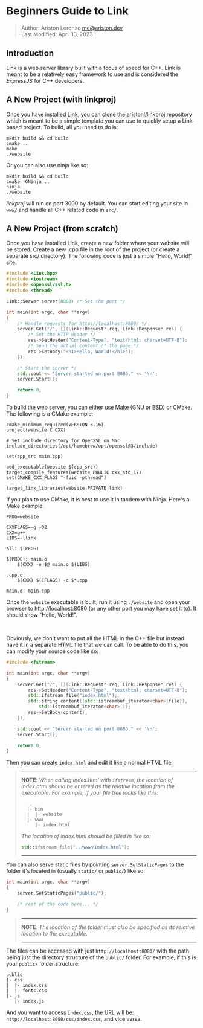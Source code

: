 Beginners Guide to Link
=======================

>
> Author: Ariston Lorenzo <me@ariston.dev>
> <br>
> Last Modified: April 13, 2023
>

Introduction
------------
Link is a web server library built with a focus of speed for C++. Link is meant
to be a relatively easy framework to use and is considered the *ExpressJS* for
C++ developers.

A New Project (with linkproj)
-----------------------------
Once you have installed Link, you can clone the [aristonl/linkproj](https://github.com/aristonl/linkproj)
repository which is meant to be a simple template you can use to quickly setup
a Link-based project. To build, all you need to do is:

	mkdir build && cd build
	cmake ..
	make
	./website

Or you can also use ninja like so:

	mkdir build && cd build
	cmake -GNinja ..
	ninja
	./website

*linkproj* will run on port 3000 by default. You can start editing your site in
`www/` and handle all C++ related code in `src/`.

A New Project (from scratch)
----------------------------
Once you have installed Link, create a new folder where your website
will be stored. Create a new .cpp file in the root of the project (or create a separate
src/ directory). The following code is just a simple "Hello, World!" site.

```cpp
#include <Link.hpp>
#include <iostream>
#include <openssl/ssl.h>
#include <thread>

Link::Server server(8080) /* Set the port */

int main(int argc, char **argv)
{
	/* Handle requests for http://localhost:8080/ */
	server.Get("/", [](Link::Request* req, Link::Response* res) {
		/* Set the HTTP Header */
		res->SetHeader("Content-Type", "text/html; charset=UTF-8");
		/* Send the actual content of the page */
		res->SetBody("<h1>Hello, World!</h1>");
	});

	/* Start the server */
	std::cout << "Server started on port 8080." << '\n';
	server.Start();

	return 0;
}
```

To build the web server, you can either use Make (GNU or BSD) or CMake. The
following is a CMake example:

	cmake_minimum_required(VERSION 3.16)
	project(website C CXX)

	# Set include directory for OpenSSL on Mac
	include_directories(/opt/homebrew/opt/openssl@3/include)

	set(cpp_src main.cpp)

	add_executable(website ${cpp_src})
	target_compile_features(website PUBLIC cxx_std_17)
	set(CMAKE_CXX_FLAGS "-fpic -pthread")

	target_link_libraries(website PRIVATE link)

If you plan to use CMake, it is best to use it in tandem with Ninja. Here's a
Make example:

	PROG=website

	CXXFLAGS=-g -O2
	CXX=g++
	LIBS=-llink

	all: $(PROG)

	$(PROG): main.o
		$(CXX) -o $@ main.o $(LIBS)

	.cpp.o:
		$(CXX) $(CFLAGS) -c $*.cpp

	main.o: main.cpp

Once the `website` executable is built, run it using `./website` and open your
browser to http://localhost:8080 (or any other port you may have set it to). It should show "Hello, World!".

<br>

Obviously, we don't want to put all the HTML in the C++ file but instead have it
in a separate HTML file that we can call. To be able to do this, you can modify your source code like so:

```cpp
#include <fstream>

int main(int argc, char **argv)
{
	server.Get("/", [](Link::Request* req, Link::Response* res) {
		res->SetHeader("Content-Type", "text/html; charset=UTF-8");
		std::ifstream file("index.html");
		std::string content((std::istreambuf_iterator<char>(file)),
			std::istreambuf_iterator<char>());
		res->SetBody(content);				
	});

	std::cout << "Server started on port 8080." << '\n';
	server.Start();

	return 0;
}
```

Then you can create `index.html` and edit it like a normal HTML file.

> -----------------------------------------------------------------------------
>
> **NOTE**: *When calling index.html with `ifstream`, the location of index.html
> should be entered as the relative location from the executable. For example,
> if your file tree looks like this:*
>
> ```
>    .
>	|- bin
>	|  |- website
>	|- www
>	   |- index.html
> ```
>
> *The location of index.html should be filled in like so:*
> ```cpp
> std::ifstream file("../www/index.html");
> ```
>
> -----------------------------------------------------------------------------

You can also serve static files by pointing `server.SetStaticPages` to the folder
it's located in (usually `static/` or `public/`) like so:

```cpp
int main(int argc, char **argv)
{
	server.SetStaticPages("public/");

	/* rest of the code here... */
}
```

> -----------------------------------------------------------------------------
>
> **NOTE**: *The location of the folder must also be specified as its relative
> location to the executable.*
>
> -----------------------------------------------------------------------------

The files can be accessed with just `http://localhost:8080/` with the path
being just the directory structure of the `public/`
folder. For example, if this is your `public/`
folder structure:

	public
	|- css
	|  |- index.css
	|  |- fonts.css
	|- js
	   |- index.js

And you want to access `index.css`, the URL will be:
`http://localhost:8080/css/index.css`, and vice versa.
